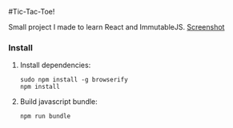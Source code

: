 #Tic-Tac-Toe!

Small project I made to learn React and ImmutableJS.
[Screenshot](https://raw.githubusercontent.com/nikitasfrs/tictactoe-react/screenshots/screen1.png?raw=true)
### Install

1. Install dependencies:
    ```
    sudo npm install -g browserify
    npm install
    ```

2. Build javascript bundle:
    ```
    npm run bundle
    ```
